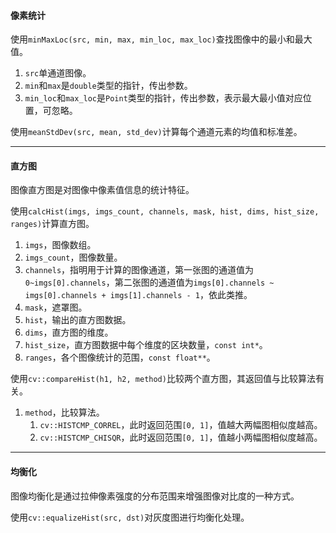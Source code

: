 #### 像素统计

使用`minMaxLoc(src, min, max, min_loc, max_loc)`查找图像中的最小和最大值。

1. `src`单通道图像。
2. `min`和`max`是`double`类型的指针，传出参数。
3. `min_loc`和`max_loc`是`Point`类型的指针，传出参数，表示最大最小值对应位置，可忽略。

使用`meanStdDev(src, mean, std_dev)`计算每个通道元素的均值和标准差。

---

#### 直方图

图像直方图是对图像中像素值信息的统计特征。

使用`calcHist(imgs, imgs_count, channels, mask, hist, dims, hist_size, ranges)`计算直方图。

1. `imgs`，图像数组。
2. `imgs_count`，图像数量。
3. `channels`，指明用于计算的图像通道，第一张图的通道值为`0~imgs[0].channels`，第二张图的通道值为`imgs[0].channels ~ imgs[0].channels + imgs[1].channels - 1`，依此类推。
4. `mask`，遮罩图。
5. `hist`，输出的直方图数据。
6. `dims`，直方图的维度。
7. `hist_size`，直方图数据中每个维度的区块数量，`const int*`。
8. `ranges`，各个图像统计的范围，`const float**`。

使用`cv::compareHist(h1, h2, method)`比较两个直方图，其返回值与比较算法有关。

1. `method`，比较算法。
   1. `cv::HISTCMP_CORREL`，此时返回范围`[0, 1]`，值越大两幅图相似度越高。
   2. `cv::HISTCMP_CHISQR`，此时返回范围`[0, 1]`，值越小两幅图相似度越高。

---

#### 均衡化

图像均衡化是通过拉伸像素强度的分布范围来增强图像对比度的一种方式。

使用`cv::equalizeHist(src, dst)`对灰度图进行均衡化处理。

